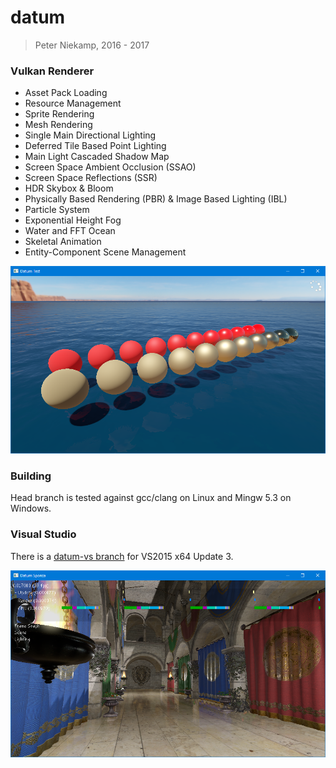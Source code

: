 # datum
> Peter Niekamp, 2016 - 2017

### Vulkan Renderer
- Asset Pack Loading
- Resource Management
- Sprite Rendering
- Mesh Rendering
- Single Main Directional Lighting
- Deferred Tile Based Point Lighting
- Main Light Cascaded Shadow Map
- Screen Space Ambient Occlusion (SSAO)
- Screen Space Reflections (SSR)
- HDR Skybox & Bloom
- Physically Based Rendering (PBR) & Image Based Lighting (IBL)
- Particle System
- Exponential Height Fog
- Water and FFT Ocean
- Skeletal Animation
- Entity-Component Scene Management

![Datum](/bin/datumtest.png?raw=true "Datum")

### Building
Head branch is tested against gcc/clang on Linux and Mingw 5.3 on Windows.

### Visual Studio
There is a [datum-vs branch](https://github.com/pniekamp/datum/tree/datum-vs) for VS2015 x64 Update 3.

![Datum](/bin/datumsponza.png?raw=true "Datum Sponza")
